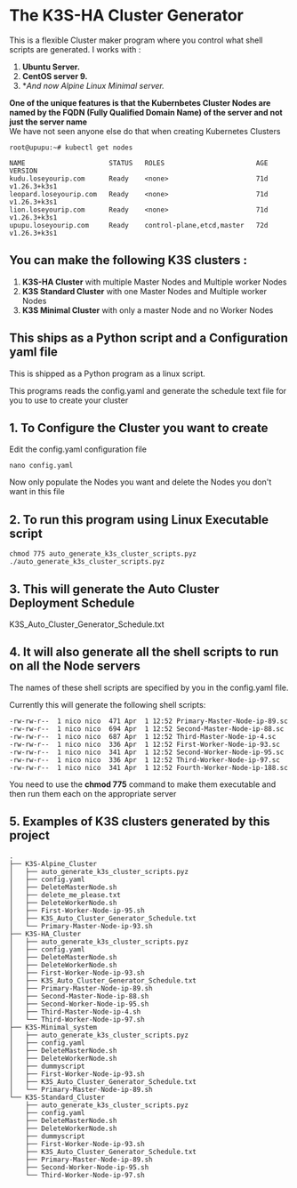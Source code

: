 # The K3S-HA Cluster Generator
This is a flexible Cluster maker program where you control what shell scripts are generated.
I works with :
1. **Ubuntu Server.**
2. **CentOS server 9.**
3. **And now Alpine Linux Minimal server.*

**One of the unique features is that the Kubernbetes Cluster Nodes are named by the FQDN (Fully Qualified Domain Name) of the server and not just the server name** \
We have not seen anyone else do that when creating Kubernetes Clusters

```
root@upupu:~# kubectl get nodes

NAME                     STATUS   ROLES                       AGE   VERSION
kudu.loseyourip.com      Ready    <none>                      71d   v1.26.3+k3s1
leopard.loseyourip.com   Ready    <none>                      71d   v1.26.3+k3s1
lion.loseyourip.com      Ready    <none>                      71d   v1.26.3+k3s1
upupu.loseyourip.com     Ready    control-plane,etcd,master   72d   v1.26.3+k3s1
```
 
## You can make the following K3S clusters :
1. **K3S-HA Cluster** with multiple Master Nodes and Multiple worker Nodes
2. **K3S Standard Cluster** with one Master Nodes and Multiple worker Nodes
3. **K3S Minimal Cluster** with only a master Node and no Worker Nodes

## This ships as a Python script and a Configuration yaml file
This is shipped as a Python program as a linux script.

This programs reads the config.yaml and generate the schedule text file for you 
to use to create your cluster

## 1. To Configure the Cluster you want to create 
Edit the config.yaml configuration file
```
nano config.yaml
```
Now only populate the Nodes you want and delete the Nodes you don't want in this file


## 2. To run this program using Linux Executable script

```
chmod 775 auto_generate_k3s_cluster_scripts.pyz
./auto_generate_k3s_cluster_scripts.pyz
```
## 3. This will generate the Auto Cluster Deployment Schedule
K3S_Auto_Cluster_Generator_Schedule.txt

## 4. It will also generate all the shell scripts to run on all the Node servers
The names of these shell scripts are specified by you in the config.yaml file.

Currently this will generate the following shell scripts:
```
-rw-rw-r--  1 nico nico  471 Apr  1 12:52 Primary-Master-Node-ip-89.sc
-rw-rw-r--  1 nico nico  694 Apr  1 12:52 Second-Master-Node-ip-88.sc
-rw-rw-r--  1 nico nico  687 Apr  1 12:52 Third-Master-Node-ip-4.sc
-rw-rw-r--  1 nico nico  336 Apr  1 12:52 First-Worker-Node-ip-93.sc
-rw-rw-r--  1 nico nico  341 Apr  1 12:52 Second-Worker-Node-ip-95.sc
-rw-rw-r--  1 nico nico  336 Apr  1 12:52 Third-Worker-Node-ip-97.sc
-rw-rw-r--  1 nico nico  341 Apr  1 12:52 Fourth-Worker-Node-ip-188.sc
```

You need to use the **chmod 775** command to make them executable and then run them each on the appropriate server

## 5. Examples of K3S clusters generated by this project
```
.
├── K3S-Alpine_Cluster
│   ├── auto_generate_k3s_cluster_scripts.pyz
│   ├── config.yaml
│   ├── DeleteMasterNode.sh
│   ├── delete_me_please.txt
│   ├── DeleteWorkerNode.sh
│   ├── First-Worker-Node-ip-95.sh
│   ├── K3S_Auto_Cluster_Generator_Schedule.txt
│   └── Primary-Master-Node-ip-93.sh
├── K3S-HA_Cluster
│   ├── auto_generate_k3s_cluster_scripts.pyz
│   ├── config.yaml
│   ├── DeleteMasterNode.sh
│   ├── DeleteWorkerNode.sh
│   ├── First-Worker-Node-ip-93.sh
│   ├── K3S_Auto_Cluster_Generator_Schedule.txt
│   ├── Primary-Master-Node-ip-89.sh
│   ├── Second-Master-Node-ip-88.sh
│   ├── Second-Worker-Node-ip-95.sh
│   ├── Third-Master-Node-ip-4.sh
│   └── Third-Worker-Node-ip-97.sh
├── K3S-Minimal_system
│   ├── auto_generate_k3s_cluster_scripts.pyz
│   ├── config.yaml
│   ├── DeleteMasterNode.sh
│   ├── DeleteWorkerNode.sh
│   ├── dummyscript
│   ├── First-Worker-Node-ip-93.sh
│   ├── K3S_Auto_Cluster_Generator_Schedule.txt
│   └── Primary-Master-Node-ip-89.sh
└── K3S-Standard_Cluster
    ├── auto_generate_k3s_cluster_scripts.pyz
    ├── config.yaml
    ├── DeleteMasterNode.sh
    ├── DeleteWorkerNode.sh
    ├── dummyscript
    ├── First-Worker-Node-ip-93.sh
    ├── K3S_Auto_Cluster_Generator_Schedule.txt
    ├── Primary-Master-Node-ip-89.sh
    ├── Second-Worker-Node-ip-95.sh
    └── Third-Worker-Node-ip-97.sh

```


